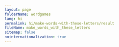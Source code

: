 ```yaml
---
layout: page
folderName: wordgames
lang: hi
permalink: hi/make-words-with-these-letters/result
fileName: make_words_with_these_letters
sitemap: false
nointernationalization: true 
---
```


